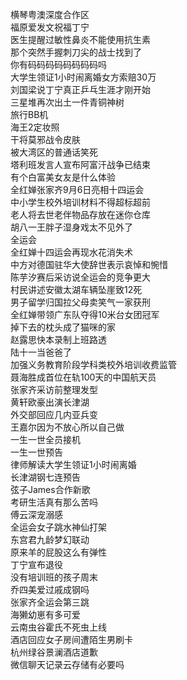 横琴粤澳深度合作区  
福原爱发文祝福丁宁  
医生提醒过敏性鼻炎不能使用抗生素  
那个突然手握刺刀尖的战士找到了  
你有码码码码码码码码吗  
大学生领证1小时闹离婚女方索赔30万  
刘国梁说丁宁真正乒乓生涯才刚开始  
三星堆再次出土一件青铜神树  
旅行BB机  
海王2定妆照  
干将莫邪战令皮肤  
被大湾区的普通话笑死  
塔利班发言人宣布阿富汗战争已结束  
有个白富美女友是什么体验  
全红婵张家齐9月6日亮相十四运会  
中小学生校外培训材料不得超标超前  
老人将去世老伴物品存放在迷你仓库  
胡八一王胖子湿身戏太不见外了  
全运会  
全红婵十四运会再现水花消失术  
中方对德国驻华大使辞世表示哀悼和惋惜  
陈芋汐赛后采访说全运会的竞争更大  
村民讲述安徽太湖车辆坠崖致12死  
男子留学归国拉父母卖笑气一家获刑  
全红婵带领广东队夺得10米台女团冠军  
掉下去的枕头成了猫咪的家  
赵露思快本录制上班路透  
陆十一当爸爸了  
加强义务教育阶段学科类校外培训收费监管  
聂海胜成首位在轨100天的中国航天员  
张家齐采访前整理发型  
黄轩欧豪出演长津湖  
外交部回应几内亚兵变  
王嘉尔因为不放心所以自己做  
一生一世全员接机  
一生一世预告  
律师解读大学生领证1小时闹离婚  
长津湖钢七连预告  
弦子James合作新歌  
考研生活真有那么苦吗  
傅云深宠溺感  
全运会女子跳水神仙打架  
东宫君九龄梦幻联动  
原来羊的屁股这么有弹性  
丁宁宣布退役  
没有培训班的孩子周末  
乔四美爱过戚成钢吗  
张家齐全运会第三跳  
海獭幼崽有多可爱  
云南虫谷霍氏不死虫上线  
酒店回应女子房间遭陌生男刷卡  
杭州绿谷景澜酒店道歉  
微信聊天记录云存储有必要吗  
